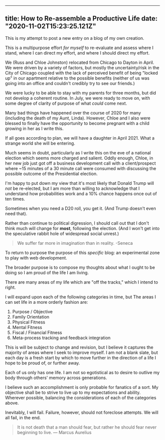 
---
title: How to Re-assemble a Productive Life
date: "2020-11-02T15:23:25.121Z"
---

This is my attempt to post a new entry on a blog of my own creation.

This is a multipurpose effort *for myself* to re-evaluate and assess where I stand,
where I can direct my effort, and where I should direct my effort.  

We (Russ and Chloe Johnston) relocated from Chicago to Dayton in April.  We were driven by a variety of factors,
but mostly the uncertainty/risk in the City of Chicago coupled with the lack of perceived benefit of being "locked up" in
our apartment relative to the possible benefits (neither of us was going into an office and couldn't credibly try to
see our friends.)

We were lucky to be able to stay with my parents for three months, but did not develop a coherent routine.
In July, we were ready to move on, with some degree of clarity of purpose of what *could* come next.

Many bad things have happened over the course of 2020 for many (including the death of my Aunt, Linda).  However,
Chloe and I also were blessed to finally have the opportunity to become pregnant with a child growing in her as I write this.

If all goes according to plan, we will have a daughter in April 2021.  What a strange world she will be entering.

Much seems in doubt, particularly as I write this on the eve of a national election which seems more charged and salient.
Oddly enough, Chloe, in her new job just got off a business development call with a client/prospect where 
~15 minutes of a 30 minute call were consumed with discussing the possible outcome of the Presidential election.

I'm happy to put down my view that it's most likely that Donald Trump will *not* be re-elected, but I 
am more than willing to acknowledge that I understand how probabilities work and a 10% chance happens once out of ten times.

Sometimes when you need a D20 roll, you get it.  (And Trump doesn't even need that).

Rather than continue to political digression, I should call out that I don't think much will change for **most**,
following the election. (And I won't get into the speculative rabbit hole of widespread social unrest.)

> We suffer far more in imagination than in reality.
> -Seneca

To return to purpose the purpose of this *specific* blog: an experimental zone to play with web development.

The broader purpose is to compose my thoughts about what I ought to be doing so I am proud of the life I am living.

There are many areas of my life which are "off the tracks," which I intend to right.

I will expand upon each of the following categories in time, but The areas I can set life in a more orderly fashion are:

1. Purpose / Objective
1. Family Orientation
1. Physical Fitness
1. Mental Fitness
1. Fiscal / Financial Fitness
1. Meta-process tracking and feedback integration

This is will be subject to change and revision, but I believe it captures the majority of areas where I seek to improve myself.
I am not a blank slate, but each day is a fresh start by which to move further in the direction of a life I hope to be proud of, or further away.

Each of us only has one life.  I am not so egotistical as to desire to outlive my body through others' memory across generations.

I believe such an accomplishment is only probable for fanatics of a sort.  My objective shall be to strive to live up to my expectations
and ability.  Wherever possible, balancing the considerations of each of the categories above.  

Inevitably, I will fail.  Failure, however, should not foreclose attempts.  We will all fail, in the end.

> It is not death that a man should fear, but rather he should fear never beginning to live.
> — Marcus Aurelius